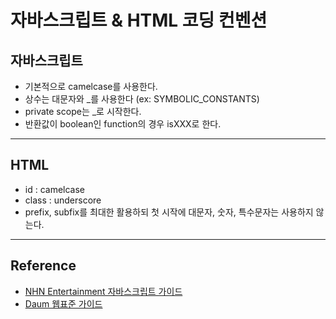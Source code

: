 # 자바스크립트 & HTML 코딩 컨벤션


## 자바스크립트
* 기본적으로 camelcase를 사용한다.
* 상수는 대문자와 _를 사용한다
(ex: SYMBOLIC_CONSTANTS)
* private scope는 _로 시작한다.
* 반환값이 boolean인 function의 경우 isXXX로 한다.

----
## HTML
* id : camelcase
* class : underscore
* prefix, subfix를 최대한 활용하되 첫 시작에 대문자, 숫자, 특수문자는 사용하지 않는다.

----
## Reference
* [NHN Entertainment 자바스크립트 가이드](https://github.com/nhnent/fe.javascript/wiki/%EC%BD%94%EB%94%A9-%EC%BB%A8%EB%B2%A4%EC%85%98)
* [Daum 웹표준 가이드](http://darum.daum.net/convention/name)